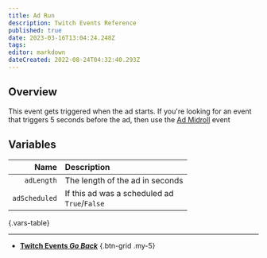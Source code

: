 ```yaml
---
title: Ad Run
description: Twitch Events Reference
published: true
date: 2023-03-16T13:04:24.248Z
tags: 
editor: markdown
dateCreated: 2022-08-24T04:32:40.293Z
---
```


## Overview
This event gets triggered when the ad starts. If you're looking for an event that triggers 5 seconds before the ad, then use the [Ad Midroll](/Platforms/Twitch/Events/Ad-Midroll) event

## Variables
Name | Description
----:|:------------
`adLength` | The length of the ad in seconds
`adScheduled` | If this ad was a scheduled ad <br> `True`/`False`
{.vars-table}

---

- [<i class="mdi mdi-chevron-left"></i>**Twitch Events *Go Back***](/Platforms/Twitch/Events)
{.btn-grid .my-5}